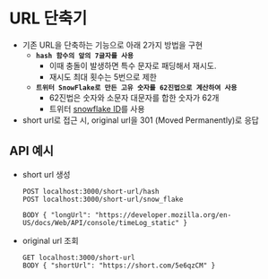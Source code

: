 # URL 단축기

- 기존 URL을 단축하는 기능으로 아래 2가지 방법을 구현
  - **`hash 함수의 앞의 7글자를 사용`**
    - 이때 충돌이 발생하면 특수 문자로 패딩해서 재시도.
    - 재시도 최대 횟수는 5번으로 제한
  - **`트위터 SnowFlake로 만든 고유 숫자를 62진법으로 계산하여 사용`**
    - 62진법은 숫자와 소문자 대문자를 합한 숫자가 62개
    - 트위터 [snowflake ID](https://en.wikipedia.org/wiki/Snowflake_ID)를 사용
- short url로 접근 시, original url을 301 (Moved Permanently)로 응답

## API 예시

- short url 생성

  ```
  POST localhost:3000/short-url/hash
  POST localhost:3000/short-url/snow_flake

  BODY { "longUrl": "https://developer.mozilla.org/en-US/docs/Web/API/console/timeLog_static" }
  ```

- original url 조회

  ```
  GET localhost:3000/short-url
  BODY { "shortUrl": "https://short.com/5e6qzCM" }
  ```
